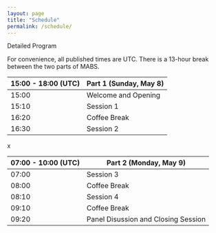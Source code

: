 ```yaml
---
layout: page
title: "Schedule"
permalink: /schedule/
---
```


Detailed Program

For convenience, all published times are UTC. There is a 13-hour break between the two parts of MABS. 

| 15:00 - 18:00 (UTC) | Part 1 (Sunday, May 8) |
|-|-| 
| 15:00 | Welcome and Opening |
| 15:10 | Session 1 |
| 16:20 | Coffee Break |
| 16:30 | Session 2 |

x

| 07:00 - 10:00 (UTC)|Part 2 (Monday, May 9) |
|-|-| 
| 07:00 | Session 3 |
| 08:00 | Coffee Break |
| 08:10 | Session 4 |
| 09:10 | Coffee Break |
| 09:20 | Panel Disussion and Closing Session |
